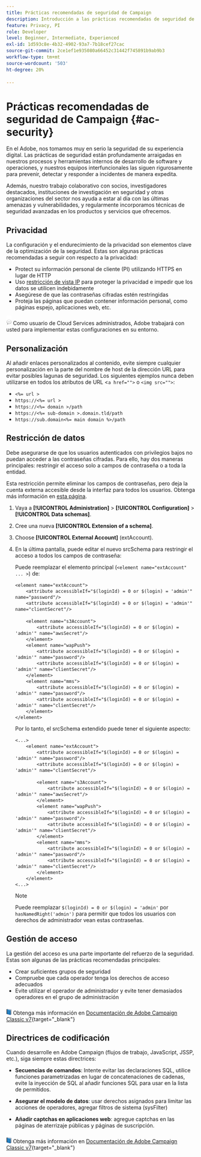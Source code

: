 ```yaml
---
title: Prácticas recomendadas de seguridad de Campaign
description: Introducción a las prácticas recomendadas de seguridad de Campaign
feature: Privacy, PI
role: Developer
level: Beginner, Intermediate, Experienced
exl-id: 1d593c8e-4b32-4902-93a7-7b18cef27cac
source-git-commit: 2ce1ef1e935080a66452c31442f745891b9ab9b3
workflow-type: tm+mt
source-wordcount: '503'
ht-degree: 20%

---
```


# Prácticas recomendadas de seguridad de Campaign {#ac-security}

En el Adobe, nos tomamos muy en serio la seguridad de su experiencia digital. Las prácticas de seguridad están profundamente arraigadas en nuestros procesos y herramientas internos de desarrollo de software y operaciones, y nuestros equipos interfuncionales las siguen rigurosamente para prevenir, detectar y responder a incidentes de manera expedita.

Además, nuestro trabajo colaborativo con socios, investigadores destacados, instituciones de investigación en seguridad y otras organizaciones del sector nos ayuda a estar al día con las últimas amenazas y vulnerabilidades, y regularmente incorporamos técnicas de seguridad avanzadas en los productos y servicios que ofrecemos.

## Privacidad

La configuración y el endurecimiento de la privacidad son elementos clave de la optimización de la seguridad. Estas son algunas prácticas recomendadas a seguir con respecto a la privacidad:

* Protect su información personal de cliente (PI) utilizando HTTPS en lugar de HTTP
* Uso [restricción de vista IP](../dev/restrict-pi-view.md) para proteger la privacidad e impedir que los datos se utilicen indebidamente
* Asegúrese de que las contraseñas cifradas estén restringidas
* Proteja las páginas que puedan contener información personal, como páginas espejo, aplicaciones web, etc.

![](../assets/do-not-localize/speech.png)  Como usuario de Cloud Services administrados, Adobe trabajará con usted para implementar estas configuraciones en su entorno.

## Personalización

Al añadir enlaces personalizados al contenido, evite siempre cualquier personalización en la parte del nombre de host de la dirección URL para evitar posibles lagunas de seguridad. Los siguientes ejemplos nunca deben utilizarse en todos los atributos de URL &lt;`a href="">` o `<img src="">`:

* `<%= url >`
* `https://<%= url >`
* `https://<%= domain >/path`
* `https://<%= sub-domain >.domain.tld/path`
* `https://sub.domain<%= main domain %>/path`

## Restricción de datos

Debe asegurarse de que los usuarios autenticados con privilegios bajos no puedan acceder a las contraseñas cifradas. Para ello, hay dos maneras principales: restringir el acceso solo a campos de contraseña o a toda la entidad.

Esta restricción permite eliminar los campos de contraseñas, pero deja la cuenta externa accesible desde la interfaz para todos los usuarios. Obtenga más información en [esta página](../dev/restrict-pi-view.md).

1. Vaya a **[!UICONTROL Administration]** > **[!UICONTROL Configuration]** > **[!UICONTROL Data schemas]**.

1. Cree una nueva **[!UICONTROL Extension of a schema]**.

1. Choose **[!UICONTROL External Account]** (extAccount).

1. En la última pantalla, puede editar el nuevo srcSchema para restringir el acceso a todos los campos de contraseña:

   Puede reemplazar el elemento principal (`<element name="extAccount" ... >`) de:

   ```
   <element name="extAccount">
       <attribute accessibleIf="$(loginId) = 0 or $(login) = 'admin'" name="password"/>
       <attribute accessibleIf="$(loginId) = 0 or $(login) = 'admin'" name="clientSecret"/>
   
       <element name="s3Account">
           <attribute accessibleIf="$(loginId) = 0 or $(login) = 'admin'" name="awsSecret"/>
       </element>
       <element name="wapPush">
           <attribute accessibleIf="$(loginId) = 0 or $(login) = 'admin'" name="password"/>
           <attribute accessibleIf="$(loginId) = 0 or $(login) = 'admin'" name="clientSecret"/>
       </element>
       <element name="mms">
           <attribute accessibleIf="$(loginId) = 0 or $(login) = 'admin'" name="password"/>
           <attribute accessibleIf="$(loginId) = 0 or $(login) = 'admin'" name="clientSecret"/>
       </element>
   </element>
   ```

   Por lo tanto, el srcSchema extendido puede tener el siguiente aspecto:

   ```
   <...>
       <element name="extAccount">
           <attribute accessibleIf="$(loginId) = 0 or $(login) = 'admin'" name="password"/>
           <attribute accessibleIf="$(loginId) = 0 or $(login) = 'admin'" name="clientSecret"/>
   
           <element name="s3Account">
               <attribute accessibleIf="$(loginId) = 0 or $(login) = 'admin'" name="awsSecret"/>
           </element>
           <element name="wapPush">
               <attribute accessibleIf="$(loginId) = 0 or $(login) = 'admin'" name="password"/>
               <attribute accessibleIf="$(loginId) = 0 or $(login) = 'admin'" name="clientSecret"/>
           </element>
           <element name="mms">
               <attribute accessibleIf="$(loginId) = 0 or $(login) = 'admin'" name="password"/>
               <attribute accessibleIf="$(loginId) = 0 or $(login) = 'admin'" name="clientSecret"/>
           </element>
       </element>
   <...> 
   ```

   >[!NOTE]
   >
   >Puede reemplazar `$(loginId) = 0 or $(login) = 'admin'` por `hasNamedRight('admin')` para permitir que todos los usuarios con derechos de administrador vean estas contraseñas.


## Gestión de acceso

La gestión del acceso es una parte importante del refuerzo de la seguridad. Estas son algunas de las prácticas recomendadas principales:

* Crear suficientes grupos de seguridad
* Compruebe que cada operador tenga los derechos de acceso adecuados
* Evite utilizar el operador de administrador y evite tener demasiados operadores en el grupo de administración

![](../assets/do-not-localize/book.png) Obtenga más información en [Documentación de Adobe Campaign Classic v7](https://experienceleague.adobe.com/docs/campaign-classic/using/installing-campaign-classic/security-privacy/access-management.html?lang=en#webapp-operator){target=&quot;_blank&quot;}

## Directrices de codificación

Cuando desarrolle en Adobe Campaign (flujos de trabajo, JavaScript, JSSP, etc.), siga siempre estas directrices:

* **Secuencias de comandos**: Intente evitar las declaraciones SQL, utilice funciones parametrizadas en lugar de concatenaciones de cadenas, evite la inyección de SQL al añadir funciones SQL para usar en la lista de permitidos.

* **Asegurar el modelo de datos**: usar derechos asignados para limitar las acciones de operadores, agregar filtros de sistema (sysFilter)

* **Añadir captchas en aplicaciones web**: agregue captchas en las páginas de aterrizaje públicas y páginas de suscripción.

![](../assets/do-not-localize/book.png) Obtenga más información en [Documentación de Adobe Campaign Classic v7](https://experienceleague.adobe.com/docs/campaign-classic/using/installing-campaign-classic/security-privacy/scripting-coding-guidelines.html?lang=en#installing-campaign-classic){target=&quot;_blank&quot;}
